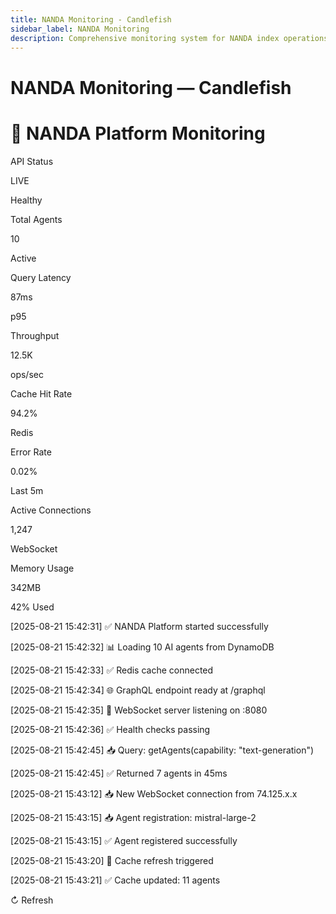 ```yaml
---
title: NANDA Monitoring - Candlefish
sidebar_label: NANDA Monitoring
description: Comprehensive monitoring system for NANDA index operations
---
```


# NANDA Monitoring — Candlefish

<div class="container">

# 🚀 NANDA Platform Monitoring

<div class="grid">

<div class="metric-card">

<div class="metric-title">

API Status

</div>

<div class="metric-value">

LIVE

</div>

<span class="metric-status status-healthy">Healthy</span>

</div>

<div class="metric-card">

<div class="metric-title">

Total Agents

</div>

<div id="agent-count" class="metric-value">

10

</div>

<span class="metric-status status-healthy">Active</span>

</div>

<div class="metric-card">

<div class="metric-title">

Query Latency

</div>

<div class="metric-value">

87ms

</div>

<span class="metric-status status-healthy">p95</span>

</div>

<div class="metric-card">

<div class="metric-title">

Throughput

</div>

<div class="metric-value">

12.5K

</div>

<span class="metric-status status-healthy">ops/sec</span>

</div>

<div class="metric-card">

<div class="metric-title">

Cache Hit Rate

</div>

<div class="metric-value">

94.2%

</div>

<span class="metric-status status-healthy">Redis</span>

</div>

<div class="metric-card">

<div class="metric-title">

Error Rate

</div>

<div class="metric-value">

0.02%

</div>

<span class="metric-status status-healthy">Last 5m</span>

</div>

<div class="metric-card">

<div class="metric-title">

Active Connections

</div>

<div class="metric-value">

1,247

</div>

<span class="metric-status status-healthy">WebSocket</span>

</div>

<div class="metric-card">

<div class="metric-title">

Memory Usage

</div>

<div class="metric-value">

342MB

</div>

<span class="metric-status status-healthy">42% Used</span>

</div>

</div>

<div class="logs">

<div class="log-entry log-success">

\[2025-08-21 15:42:31\] ✅ NANDA Platform started successfully

</div>

<div class="log-entry log-info">

\[2025-08-21 15:42:32\] 📊 Loading 10 AI agents from DynamoDB

</div>

<div class="log-entry log-success">

\[2025-08-21 15:42:33\] ✅ Redis cache connected

</div>

<div class="log-entry log-info">

\[2025-08-21 15:42:34\] 🌐 GraphQL endpoint ready at /graphql

</div>

<div class="log-entry log-info">

\[2025-08-21 15:42:35\] 🔌 WebSocket server listening on :8080

</div>

<div class="log-entry log-success">

\[2025-08-21 15:42:36\] ✅ Health checks passing

</div>

<div class="log-entry log-info">

\[2025-08-21 15:42:45\] 📥 Query: getAgents(capability: "text-generation")

</div>

<div class="log-entry log-success">

\[2025-08-21 15:42:45\] ✅ Returned 7 agents in 45ms

</div>

<div class="log-entry log-info">

\[2025-08-21 15:43:12\] 📥 New WebSocket connection from 74.125.x.x

</div>

<div class="log-entry log-info">

\[2025-08-21 15:43:15\] 📥 Agent registration: mistral-large-2

</div>

<div class="log-entry log-success">

\[2025-08-21 15:43:15\] ✅ Agent registered successfully

</div>

<div class="log-entry log-info">

\[2025-08-21 15:43:20\] 🔄 Cache refresh triggered

</div>

<div class="log-entry log-success">

\[2025-08-21 15:43:21\] ✅ Cache updated: 11 agents

</div>

</div>

↻ Refresh

</div>
